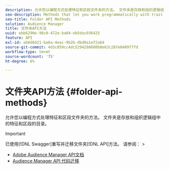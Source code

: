 ```yaml
---
description: 允许您以编程方式处理特征和区段文件夹的方法。 文件夹是存放和组织逻辑组中的特征和区段的目录。
seo-description: Methods that let you work programmatically with trait and segment folders. Folders are directories that hold and organize traits and segments in logical groups.
seo-title: Folder API Methods
solution: Audience Manager
title: 文件夹API方法
uuid: ebb6290e-98c0-472e-ba04-eb5dac036425
feature: API
exl-id: ab8d6421-ba6a-4eac-9b2b-dbd0a1ef2a64
source-git-commit: 4d3c859cc4dc5294286680b0e63c287e0409f7fd
workflow-type: tm+mt
source-wordcount: '75'
ht-degree: 6%

---
```


# 文件夹API方法 {#folder-api-methods}

允许您以编程方式处理特征和区段文件夹的方法。 文件夹是存放和组织逻辑组中的特征和区段的目录。

<!-- api-folders.xml -->

>[!IMPORTANT]
>
>已使用[!DNL Swagger]重写并迁移文件夹[!DNL API]方法。 请参阅： >
>* [Adobe Audience Manager API文档](https://bank.demdex.com/portal/swagger/index.html)
>* [Audience Manager API 代码迁移](../../api/api-swagger-migration.md)
